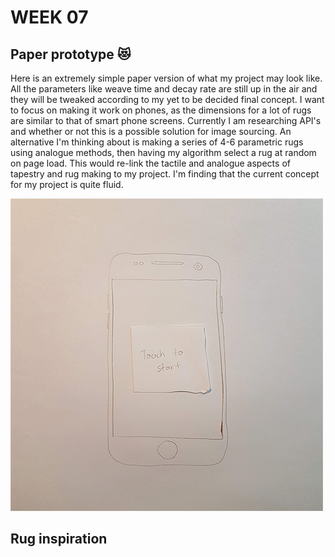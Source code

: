 # WEEK 07

## Paper prototype 😻
Here is an extremely simple paper version of what my project may look like. All the parameters like weave time and decay rate are still up in the air and they will be tweaked according to my yet to be decided final concept. I want to focus on making it work on phones, as the dimensions for a lot of rugs are similar to that of smart phone screens. Currently I am researching API's and whether or not this is a possible solution for image sourcing. An alternative I'm thinking about is making a series of 4-6 parametric rugs using analogue methods, then having my algorithm select a rug at random on page load. This would re-link the tactile and analogue aspects of tapestry and rug making to my project. I'm finding that the current concept for my project is quite fluid.

![](paper-prototype.gif) 

## Rug inspiration

